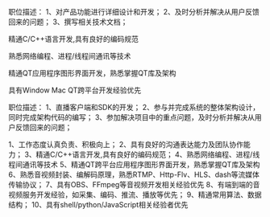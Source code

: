 职位描述：
1、对产品功能进行详细设计和开发；
2、及时分析并解决从用户反馈回来的问题；
3、撰写相关技术文档；

精通C/C++语言开发,具有良好的编码规范

熟悉网络编程、进程/线程间通讯等技术

精通QT应用程序图形界面开发，熟悉掌握QT库及架构

具有Window Mac QT跨平台开发经验优先



职位描述：
1、直播客户端和SDK的开发；
2、参与并完成系统的整体架构设计，同时完成架构代码的编写；
3、参加解决项目中的重点问题，及时分析并解决从用户反馈回来的问题；

1、工作态度认真负责、积极向上；
2、具有良好的沟通表达能力及团队协作能力；
3、精通C/C++语言开发,具有良好的编码规范；
4、熟悉网络编程、进程/线程间通讯等技术
5、精通QT跨平台应用程序图形界面开发，熟悉掌握QT库及架构
6、熟悉音视频封装、编解码原理，熟悉RTMP、Http-Flv、HLS、dash等流媒体传输协议；
7、具有OBS、FFmpeg等音视频开发相关经验优先
8、有端到端的音视频服务开发经验，如采集、编码、推流、播放等优先；
9、精通常用算法、数据结构；
10、具有shell/python/JavaScript相关经验者优先